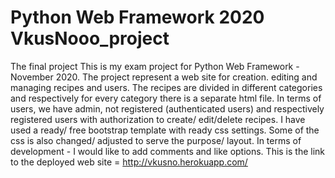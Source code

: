 # Python Web Framework 2020 VkusNooo_project
 The final project
This is my exam project for Python Web Framework - November 2020.
The project represent a web site for creation. editing and managing recipes and users.
The recipes are divided in different categories and respectively for every category there is a separate html file.
In terms of users, we have admin, not registered (authenticated users) and respectively registered users with authorization to create/ edit/delete recipes.
I have used a ready/ free bootstrap template with ready css settings. Some of the css is also changed/ adjusted to serve the purpose/ layout.
In terms of development - I would like to add comments and like options.
This is the link to the deployed web site = http://vkusno.herokuapp.com/
